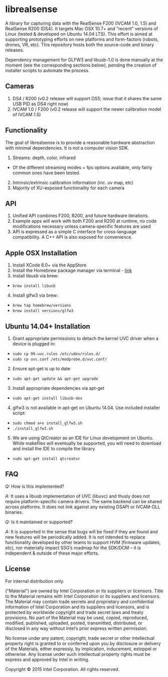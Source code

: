 # librealsense

A library for capturing data with the RealSense F200 (IVCAM 1.0, 1.5) and RealSense R200 (DS4). It targets Mac OSX 10.7+ and "recent" versions of Linux (tested & developed on Ubuntu 14.04 LTS). This effort is aimed at supporting prototyping efforts on new platforms and form-factors (robots, drones, VR, etc). This repository hosts both the source-code and binary releases.

Dependency management for GLFW3 and libusb-1.0 is done manually at the moment (see the corresponding sections below), pending the creation of installer scripts to automate the process. 

## Cameras

1.	DS4 / R200 (v0.2 release will support DS5; issue that it shares the same USB PID as DS4 right now)
2.	IVCAM 1.0 / F200 (v0.2 release will support the newer calibration model of IVCAM 1.5)

## Functionality

The goal of librealsense is to provide a reasonable hardware abstraction with minimal dependencies. It is not a computer vision SDK.

1.	Streams: depth, color, infrared
  *	Of the different streaming modes + fps options available, only fairly common ones have been tested. 
2.	Intrinsic/extrinsic calibration information (inc. uv map, etc)
3.	Majority of XU-exposed functionality for each camera

## API

1.	Unified API combines F200, R200, and future hardware iterations. 
2.	Example apps will work with both F200 and R200 at runtime, no code modifications necessary unless camera-specific features are used
3.	API is expressed as a simple C interface for cross-language compatibility. A C++ API is also exposed for convenience.


## Apple OSX Installation

1. Install XCode 6.0+ via the AppStore
2. Install the Homebrew package manager via terminal - [link](http://brew.sh/)
3. Install libusb via brew:
  * `brew install libusb`
4. Install glfw3 via brew:
  * `brew tap homebrew/versions`
  * `brew install versions/glfw3`

## Ubuntu 14.04+ Installation

1. Grant appropriate permissions to detach the kernel UVC driver when a device is plugged in:
  * `sudo cp 99-uvc.rules /etc/udev/rules.d/`
  * `sudo cp uvc.conf /etc/modprobe.d/uvc.conf/`
2. Ensure apt-get is up to date
  * `sudo apt-get update && apt-get upgrade`
3. Install appropriate dependencies via apt-get
  * `sudo apt-get install libusb-dev`
4. glfw3 is not available in apt-get on Ubuntu 14.04. Use included installer script:
  * `sudo chmod a+x install_glfw3.sh`
  * `./install_glfw3.sh`
5. We are using QtCreator as an IDE for Linux development on Ubuntu. While makefiles will eventually be supported, you will need to download and install the IDE to compile the library
  * `sudo apt-get install qtcreator`

## FAQ

*Q:* How is this implemented?

*A:* It uses a libusb implementation of UVC (libuvc) and thusly does not require platform-specific camera drivers. The same backend can be shared across platforms. It does not link against any existing DSAPI or IVCAM-DLL binaries. 

*Q:* Is it maintained or supported?

*A:* It is supported in the sense that bugs will be fixed if they are found and new features will be periodically added. It is not intended to replace functionality developed by other teams to support HVM (firmware updates, etc), nor materially impact SSG’s roadmap for the SDK/DCM – it is independent & outside of these major efforts. 

## License

For internal distribution only. 

("Material") are owned by Intel Corporation or its suppliers or licensors. Title to the
Material remains with Intel Corporation or its suppliers and licensors. The Material may
contain trade secrets and proprietary and confidential information of Intel Corporation
and its suppliers and licensors, and is protected by worldwide copyright and trade secret
laws and treaty provisions. No part of the Material may be used, copied, reproduced,
modified, published, uploaded, posted, transmitted, distributed, or disclosed in any way
without Intel’s prior express written permission.

No license under any patent, copyright, trade secret or other intellectual property right
is granted to or conferred upon you by disclosure or delivery of the Materials, either
expressly, by implication, inducement, estoppel or otherwise. Any license under such
intellectual property rights must be express and approved by Intel in writing.

Copyright © 2015 Intel Corporation. All rights reserved.
